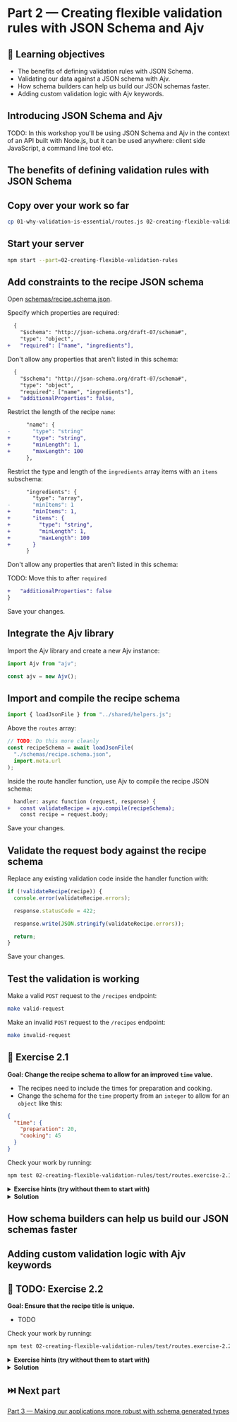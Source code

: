 # Part 2 — Creating flexible validation rules with JSON Schema and Ajv

## 🧠 Learning objectives

- The benefits of defining validation rules with JSON Schema.
- Validating our data against a JSON schema with Ajv.
- How schema builders can help us build our JSON schemas faster.
- Adding custom validation logic with Ajv keywords.

## Introducing JSON Schema and Ajv

<!-- TODO: Pull in content from article 'Get started with validation in Node.js' -->

TODO:
In this workshop you'll be using JSON Schema and Ajv in the context of an API
built with Node.js, but it can be used anywhere: client side JavaScript,
a command line tool etc.

## The benefits of defining validation rules with JSON Schema

<!-- TODO: Pull in content from article 'Get started with validation in Node.js' -->

## Copy over your work so far

```sh
cp 01-why-validation-is-essential/routes.js 02-creating-flexible-validation-rules/routes.js
```

## Start your server

```sh
npm start --part=02-creating-flexible-validation-rules
```

## Add constraints to the recipe JSON schema

Open [schemas/recipe.schema.json](schemas/recipe.schema.json).

Specify which properties are required:

```diff
  {
    "$schema": "http://json-schema.org/draft-07/schema#",
    "type": "object",
+   "required": ["name", "ingredients"],
```

Don't allow any properties that aren't listed in this schema:

```diff
  {
    "$schema": "http://json-schema.org/draft-07/schema#",
    "type": "object",
    "required": ["name", "ingredients"],
+   "additionalProperties": false,
```

Restrict the length of the recipe `name`:

```diff
      "name": {
-       "type": "string"
+       "type": "string",
+       "minLength": 1,
+       "maxLength": 100
      },
```

Restrict the type and length of the `ingredients` array items with an `items`
subschema:

```diff
      "ingredients": {
        "type": "array",
-       "minItems": 1
+       "minItems": 1,
+       "items": {
+         "type": "string",
+         "minLength": 1,
+         "maxLength": 100
+       }
      }
```

Don't allow any properties that aren't listed in this schema:

TODO: Move this to after `required`

```diff
+   "additionalProperties": false
}
```

Save your changes.

## Integrate the Ajv library

Import the Ajv library and create a new Ajv instance:

```javascript
import Ajv from "ajv";
```

```javascript
const ajv = new Ajv();
```

## Import and compile the recipe schema

```javascript
import { loadJsonFile } from "../shared/helpers.js";
```

Above the `routes` array:

```javascript
// TODO: Do this more cleanly
const recipeSchema = await loadJsonFile(
  "./schemas/recipe.schema.json",
  import.meta.url
);
```

Inside the route handler function, use Ajv to compile the recipe JSON schema:

<!-- TODO: Should this be inside or outside the handler function? -->

```diff
  handler: async function (request, response) {
+   const validateRecipe = ajv.compile(recipeSchema);
    const recipe = request.body;
```

Save your changes.

## Validate the request body against the recipe schema

Replace any existing validation code inside the handler function with:

```javascript
if (!validateRecipe(recipe)) {
  console.error(validateRecipe.errors);

  response.statusCode = 422;

  response.write(JSON.stringify(validateRecipe.errors));

  return;
}
```
Save your changes.

## Test the validation is working

Make a valid `POST` request to the `/recipes` endpoint:

```sh
make valid-request
```

Make an invalid `POST` request to the `/recipes` endpoint:

```sh
make invalid-request
```

## 🎯 Exercise 2.1

**Goal: Change the recipe schema to allow for an improved `time` value.**

- The recipes need to include the times for preparation and cooking.
- Change the schema for the `time` property from an `integer` to allow for an
`object` like this:

```json
{
  "time": {
    "preparation": 20,
    "cooking": 45
  }
}
```

Check your work by running:

```sh
npm test 02-creating-flexible-validation-rules/test/routes.exercise-2.1.test.js
```

<details>
  <summary><strong>Exercise hints (try without them to start with)</strong></summary>

  - Take a look at the [object reference documentation on Understanding JSON Schema](https://json-schema.org/understanding-json-schema/reference/object.html).
  - Make sure you specify which properties are required.
</details>

<details>
  <summary><strong>Solution</strong></summary>

  You can see a passing solution in
  [completed/recipe.schema.exercise-2.1.completed.json](completed/recipe.schema.exercise-2.1.completed.json).
</details>

## How schema builders can help us build our JSON schemas faster

<!-- TODO: Pull in content from article 'Get started with validation in Node.js' -->

## Adding custom validation logic with Ajv keywords

<!-- TODO: Write up steps for adding custom Ajv keywords. -->

## 🎯 TODO: Exercise 2.2

**Goal: Ensure that the recipe title is unique.**

- TODO

Check your work by running:

```sh
npm test 02-creating-flexible-validation-rules/test/routes.exercise-2.2.test.js
```

<details>
  <summary><strong>Exercise hints (try without them to start with)</strong></summary>

  - TODO
</details>

<details>
  <summary><strong>Solution</strong></summary>

  You can see a passing solution in
  [completed/routes.exercise-2.2.completed.js](completed/routes.exercise-2.2.completed.js).
</details>

## ⏭️ Next part

[Part 3 — Making our applications more robust with schema generated types](../03-generated-schema-types/README.md)
